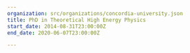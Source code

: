 ```yaml
---
organization: src/organizations/concordia-university.json
title: PhD in Theoretical High Energy Physics
start_date: 2014-08-31T23:00:00Z
end_date: 2020-06-07T23:00:00Z

---
```

